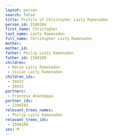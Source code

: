 ```yaml
---
layout: person
search: false
title: Profile of Christopher Laity Ramenaden
person_id: I500104
first_name: Christopher
last_name: Laity Ramenaden
full_name: Christopher Laity Ramenaden
mother: 
mother_id: 
father: Philip Laity Ramenaden
father_id: I500109
children:
 - Marie Laity Ramenaden
 - Vivian Laity Ramenaden
children_ids:
 - I0432
 - I0433
partners:
 - Francesa Anandappa
partner_ids:
 - I500103
relevant_trees_names:
 - Philip Laity Ramenaden
relevant_trees_ids:
 - I500109
sex: M
---
```


